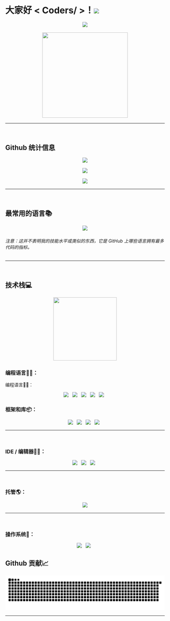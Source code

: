 <h1>大家好 &lt; Coders/ &gt;！<img src="https://raw.githubusercontent.com/MartinHeinz/MartinHeinz/master/wave.gif" width="40px"> </h1>
<p align="center">
<img src="https://readme-typing-svg.herokuapp.com?color=%2336BCF7&size=25&center=true&vCenter=true&width=433&height=75&lines=I'm+Chinmay+Sonawane;Computer+Engineering+Student;Cooking+Projects;%40chinmay29hub">
</p>
<p align="center">
<img src="https://media.giphy.com/media/QvpqTCiEcwtvx6wwJK/giphy.gif" width="270" height="270" frameborder="0" class="giphy-embed" allowfullscreen="">
</p>
<hr>
<br>
<h2 id="github-stats">Github 统计信息</h2>
<p align="center">
<img src="https://github-readme-stats.vercel.app/api?username=chinmay29hub&show_icons=true&theme=github_dark">
</p>
<p align="center">
<img src="https://github-readme-streak-stats.herokuapp.com/?user=chinmay29hub&theme=dark">
</p>
<p align="center">
<img src="https://github-profile-summary-cards.vercel.app/api/cards/profile-details?username=chinmay29hub&theme=github_dark">
</p>
<hr>
<br>
<h2 id="most-used-languages">最常用的语言📚</h2>
<p align="center">
<img src="https://github-readme-stats.anuraghazra1.vercel.app/api/top-langs/?username=chinmay29hub&theme=dark&hide_border=true&no-bg=true&no-frame=true&langs_count=10">
</p>
<h6>注意：这并不表明我的技能水平或类似的东西，它是 GitHub 上哪些语言拥有最多代码的指标。</h6>
<hr>
<br>
<h2 id="technology-stack">技术栈💻</h2>
<p align="center">
<img src="https://media.giphy.com/media/TEnXkcsHrP4YedChhA/giphy.gif" width="200" height="200" frameborder="0" class="giphy-embed" allowfullscreen>
</p>
<h3 id="programming-languages-">编程语言👨‍💻：</h3>编程语言👨‍💻：</h3>
<p align="center">
<img src="https://img.shields.io/badge/c-%2300599C.svg?style=for-the-badge&logo=c&logoColor=white">&nbsp;&nbsp;
<img src="https://img.shields.io/badge/html5-%23E34F26.svg?style=for-the-badge&logo=html5&logoColor=white">&nbsp;&nbsp;
<img src="https://img.shields.io/badge/css3-%231572B6.svg?style=for-the-badge&logo=css3&logoColor=white">&nbsp;&nbsp;
<img src="https://img.shields.io/badge/javascript-%23323330.svg?style=for-the-badge&logo=javascript&logoColor=%23F7DF1E">&nbsp;&nbsp;
<img src="https://img.shields.io/badge/markdown-%23000000.svg?style=for-the-badge&logo=markdown&logoColor=white">&nbsp;&nbsp;
</p>
<h3 id="frameworks--libraries-">框架和库📦：</h3>
<p align="center">
<img src="https://img.shields.io/badge/React-%2320232a.svg?style=for-the-badge&logo=react&logoColor=%2361DAFB">&nbsp;&nbsp;
<img src="https://img.shields.io/badge/React_Native-%2320232a.svg?style=for-the-badge&logo=react&logoColor=%2361DAFB">&nbsp;&nbsp;
<img src="https://img.shields.io/badge/NPM-%23000000.svg?style=for-the-badge&logo=npm&logoColor=white">&nbsp;&nbsp;
<img src="https://img.shields.io/badge/node.js-6DA55F?style=for-the-badge&logo=node.js&logoColor=white">&nbsp;&nbsp;
</p>
<hr>
<br>
<h3 id="ideseditors-">IDE / 编辑器👨‍🔧：</h3>
<p align="center">
<img src="https://img.shields.io/badge/VSCode-0078d7.svg?style=for-the-badge&logo=visual-studio-code&logoColor=white">&nbsp;&nbsp;
<img src="https://img.shields.io/badge/Cursor-%23FFFFFF.svg?style=for-the-badge&logo=cursor&logoColor=black">&nbsp;&nbsp;
<img src="https://img.shields.io/badge/Typora-%23DF6B00.svg?style=for-the-badge&logo=typora&logoColor=white">&nbsp;&nbsp;
</p>
<hr>
<br>
<h3 id="hosting-">托管🌎：</h3>
<p align="center">
<img src="https://img.shields.io/badge/GitHub-%23121011.svg?style=for-the-badge&logo=github&logoColor=white">
</p>
<hr>
<br>
<h3 id="operating-systems-">操作系统🐧：</h3>
<p align="center">
<img src="https://img.shields.io/badge/Windows-0078D6?style=for-the-badge&logo=windows&logoColor=white">&nbsp;&nbsp;
<img src="https://img.shields.io/badge/macOS-%23000000.svg?style=for-the-badge&logo=apple&logoColor=white">&nbsp;&nbsp;
</p>
<h2 id="github-contributions">Github 贡献📈</h2>
<p align="center">
<img src="https://github.com/chinmay29hub/chinmay29hub/raw/output/github-contribution-grid-snake.svg">
</p>
<hr>
<br>
